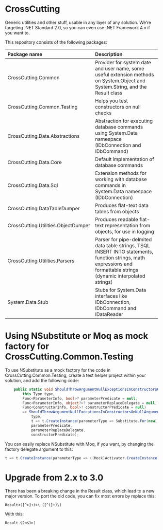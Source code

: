 # CrossCutting
Generic utilities and other stuff, usable in any layer of any solution. We're targeting .NET Standard 2.0, so you can even use .NET Framework 4.x if you want to.

This repository consists of the following packages:

| Package name                          | Description                                                                                                                                                         |
| :------------------------------------ | :------------------------------------------------------------------------------------------------------------------------------------------------------------------ |
| CrossCutting.Common                   | Provider for system date and user name, some useful extension methods on System.Object and System.String, and the Result class                                      |
| CrossCutting.Common.Testing           | Helps you test constructors on null checks                                                                                                                          |
| CrossCutting.Data.Abstractions        | Abstraction for executing database commands using System.Data namespace (IDbConnection and IDbCommand)                                                              |
| CrossCutting.Data.Core                | Default implementation of database commands                                                                                                                         |
| CrossCutting.Data.Sql                 | Extension methods for working with database commands in System.Data namespace (IDbConnection)                                                                       |
| CrossCutting.DataTableDumper          | Produces flat-text data tables from objects                                                                                                                         |
| CrossCutting.Utilities.ObjectDumper   | Produces readable flat-text representation from objects, for use in logging                                                                                         |
| CrossCutting.Utilities.Parsers        | Parser for pipe-delmited data table strings, TSQL INSERT INTO statements, function strings, math expressions and formattable strings (dynamic interpolated strings) |
| System.Data.Stub                      | Stubs for System.Data interfaces like IDbConnection, IDbCommand and IDataReader                                                                                     |

# Using NSubstitute or Moq as mock factory for CrossCutting.Common.Testing

To use NSubstitute as a mock factory for the code in CrossCutting.Common.Testing, create a test helper project within your solution, and add the following code:

```C#
    public static void ShouldThrowArgumentNullExceptionsInConstructorsOnNullArguments(
        this Type type,
        Func<ParameterInfo, bool>? parameterPredicate = null,
        Func<ParameterInfo, object?>? parameterReplaceDelegate = null,
        Func<ConstructorInfo, bool>? constructorPredicate = null)
        => ShouldThrowArgumentNullExceptionsInConstructorsOnNullArguments(
            type,
            t => t.CreateInstance(parameterType => Substitute.For(new[] { parameterType }, Array.Empty<object>()), parameterReplaceDelegate, constructorPredicate),
            parameterPredicate,
            parameterReplaceDelegate,
            constructorPredicate);
```

You can easily replace NSubstitute with Moq, if you want, by changing the factory delegate argument to this:

```C#
t => t.CreateInstance(parameterType => ((Mock)Activator.CreateInstance(typeof(Mock<>).MakeGenericType(parameterType))).Object, parameterReplaceDelegate, constructorPredicate),
```

# Upgrade from 2.x to 3.0
There has been a breaking change in the Result class, which lead to a new major version.
To port the old code, you can fix most errors by replace this:
```regex
Result<([^>]+)>\.([^(]+)\(
```

With this:
```regex
Result.$2<$1>(
```
